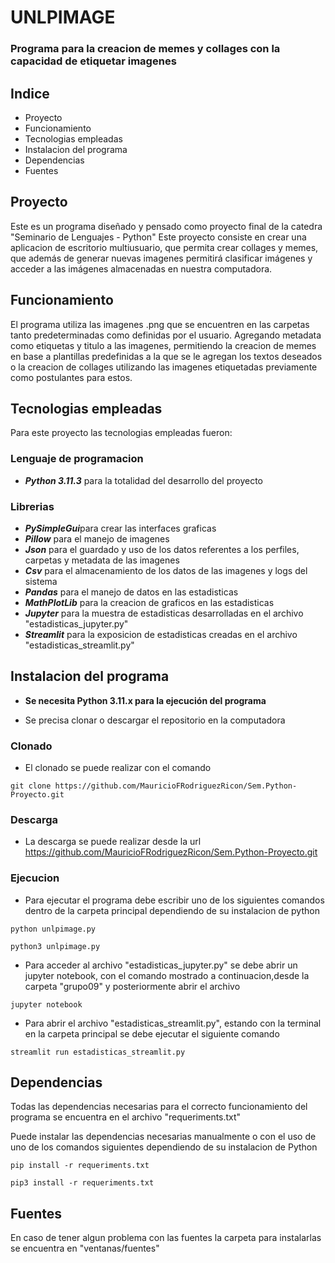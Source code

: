 # **UNLPIMAGE**

### Programa para la creacion de memes y collages con la capacidad de etiquetar imagenes


## Indice

* Proyecto
* Funcionamiento
* Tecnologias empleadas
* Instalacion del programa
* Dependencias
* Fuentes

## Proyecto

Este es un programa diseñado y pensado como proyecto final de la catedra "Seminario de Lenguajes - Python"
Este proyecto consiste en crear una aplicacion de escritorio multiusuario, que permita crear collages y memes, que además de generar nuevas imagenes permitirá clasificar imágenes y acceder a las imágenes almacenadas en nuestra computadora.

## Funcionamiento

El programa utiliza las imagenes .png que se encuentren en las carpetas tanto predeterminadas como definidas por el usuario. Agregando metadata como etiquetas y titulo a las imagenes, permitiendo la creacion de memes en base a plantillas predefinidas a la que se le agregan los textos deseados o la creacion de collages utilizando las imagenes etiquetadas previamente como postulantes para estos.

## Tecnologias empleadas

Para este proyecto las tecnologias empleadas fueron:
### **Lenguaje de programacion**
* ***Python 3.11.3*** para la totalidad del desarrollo del proyecto
### **Librerias**
* ***PySimpleGui***para crear las interfaces graficas
* ***Pillow*** para el manejo de imagenes
* ***Json*** para el guardado y uso de los datos referentes a los perfiles, carpetas y metadata de las imagenes
* ***Csv*** para el almacenamiento de los datos de las imagenes y logs del sistema
* ***Pandas*** para el manejo de datos en las estadisticas
* ***MathPlotLib*** para la creacion de graficos en las estadisticas
* ***Jupyter*** para la muestra de estadisticas desarrolladas en el archivo "estadisticas_jupyter.py"
* ***Streamlit*** para la exposicion de estadisticas creadas en el archivo "estadisticas_streamlit.py"

## Instalacion del programa

* **Se necesita Python 3.11.x para la ejecución del programa**

* Se precisa clonar o descargar el repositorio en la computadora 

### **Clonado**
* El clonado se puede realizar con el comando
```
git clone https://github.com/MauricioFRodriguezRicon/Sem.Python-Proyecto.git
```

### **Descarga**
* La descarga se puede realizar desde la url https://github.com/MauricioFRodriguezRicon/Sem.Python-Proyecto.git

### **Ejecucion**

* Para ejecutar el programa debe escribir uno de los siguientes comandos dentro de la carpeta principal dependiendo de su instalacion de python
```
python unlpimage.py

python3 unlpimage.py
```

* Para acceder al archivo "estadisticas_jupyter.py" se debe abrir un jupyter notebook, con el comando mostrado a continuacion,desde la carpeta "grupo09" y posteriormente abrir el archivo
```
jupyter notebook
```

* Para abrir el archivo "estadisticas_streamlit.py", estando con la terminal en la carpeta principal se debe ejecutar el siguiente comando
```
streamlit run estadisticas_streamlit.py
```

## Dependencias

Todas las dependencias necesarias para el correcto funcionamiento del programa se encuentra en el archivo "requeriments.txt"

Puede instalar las dependencias necesarias manualmente o con el uso de uno de los comandos siguientes dependiendo de su instalacion de Python

```
pip install -r requeriments.txt

pip3 install -r requeriments.txt
```

## Fuentes

En caso de tener algun problema con las fuentes la carpeta para instalarlas se encuentra en "ventanas/fuentes"


